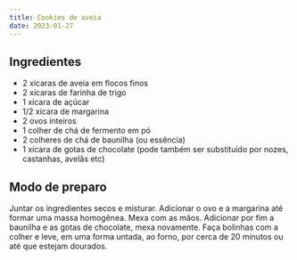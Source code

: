 ```yaml
---
title: Cookies de aveia
date: 2023-01-27
---
```


## Ingredientes
- 2 xícaras de aveia em flocos finos
- 2 xícaras de farinha de trigo
- 1 xícara de açúcar
- 1/2 xícara de margarina
- 2 ovos inteiros
- 1 colher de chá de fermento em pó
- 2 colheres de chá de baunilha (ou essência)
- 1 xícara de gotas de chocolate (pode também ser substituído por nozes, castanhas, avelãs etc)

## Modo de preparo
Juntar os ingredientes secos e misturar.
Adicionar o ovo e a margarina até formar uma massa homogênea.
Mexa com as mãos.
Adicionar por fim a baunilha e as gotas de chocolate, mexa novamente.
Faça bolinhas com a colher e leve, em uma forma untada, ao forno, por cerca de 20 minutos ou até que estejam dourados.